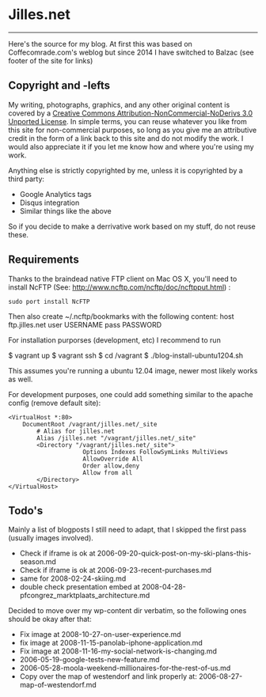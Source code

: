 # Jilles.net
***
Here's the source for my blog. At first this was based on Coffecomrade.com's weblog 
but since 2014 I have switched to Balzac (see footer of the site for links)

Copyright and -lefts
--------------------
My writing, photographs, graphics, and any other original content is covered by
a [Creative Commons Attribution-NonCommercial-NoDerivs 3.0 Unported License](http://creativecommons.org/licenses/by-nc-nd/3.0/).
In simple terms, you can reuse whatever you like from this site for
non-commercial purposes, so long as you give me an attributive credit in the
form of a link back to this site and do not modify the work. I would also
appreciate it if you let me know how and where you're using my work.

Anything else is strictly copyrighted by me, unless it is copyrighted by a
third party:

* Google Analytics tags
* Disqus integration
* Similar things like the above

So if you decide to make a derrivative work based on my stuff, do not reuse
these.

Requirements
------------
Thanks to the braindead native FTP client on Mac OS X, you'll need to install
NcFTP (See: http://www.ncftp.com/ncftp/doc/ncftpput.html) :

    sudo port install NcFTP

Then also create ~/.ncftp/bookmarks with the following content:
    host ftp.jilles.net
    user USERNAME
    pass PASSWORD

For installation purporses (development, etc) I recommend to run

  $ vagrant up
  $ vagrant ssh
  $ cd /vagrant
  $ ./blog-install-ubuntu1204.sh

This assumes you're running a ubuntu 12.04 image, newer most likely works as well.

For development purposes, one could add something similar to the apache config (remove default site):

	<VirtualHost *:80>
		DocumentRoot /vagrant/jilles.net/_site
			# Alias for jilles.net
			Alias /jilles.net "/vagrant/jilles.net/_site"
			<Directory "/vagrant/jilles.net/_site">
						 Options Indexes FollowSymLinks MultiViews 
						 AllowOverride All
						 Order allow,deny
						 Allow from all
			</Directory>    
	</VirtualHost>

Todo's
------
Mainly a list of blogposts I still need to adapt, that I skipped the first pass
(usually images involved).

* Check if iframe is ok at 2006-09-20-quick-post-on-my-ski-plans-this-season.md
* Check if iframe is ok at 2006-09-23-recent-purchases.md
* same for 2008-02-24-skiing.md
* double check presentation embed at 2008-04-28-pfcongrez_marktplaats_architecture.md

Decided to move over my wp-content dir verbatim, so the following ones should
be okay after that:

* Fix image at 2008-10-27-on-user-experience.md
* fix image at 2008-11-15-panolab-iphone-application.md
* Fix image at 2008-11-16-my-social-network-is-changing.md
* 2006-05-19-google-tests-new-feature.md
* 2006-05-28-moola-weekend-millionaires-for-the-rest-of-us.md
* Copy over the map of westendorf and link properly at:
  2006-08-27-map-of-westendorf.md

